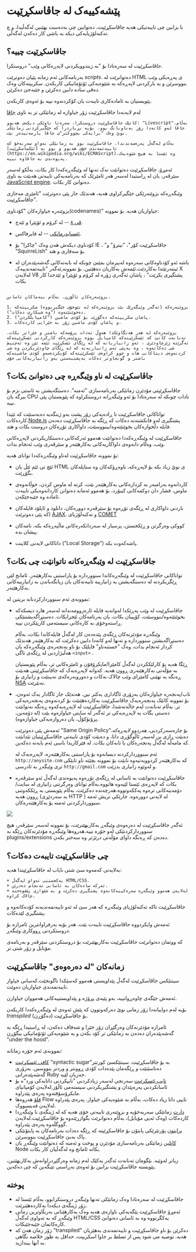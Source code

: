 # پێشەکییەک لە جاڤاسکڕێپت

با بزانین چی تایبەتیکی هەیە جاڤاسکڕێپت، دەتوانین چی بەدەست بهێنین لەگەڵیدا، و چ تەکنەلۆژیایەکی دیکە بە باشی کار دەکەن لەگەڵی.

## جاڤاسکڕێپت چییە؟

*جاڤاسکڕێپت* لە سەرەتادا بۆ "بە زیندوویکردنی لاپەڕەکانی وێب" دروستکرا.

بەرنامەکانی ئەم زمانە پێیان دەوترێت *scripts*. دەتوانرێت لە HTML ی پەڕەیکی وێب بنووسرێن و بە بارکردنی لاپەڕەکە بە شێوەیەکی ئۆتۆماتیکی کاربکەن.
سکریپتەکان وەک دەقی سادە دابین دەکرێن و جێبەجێ دەکرێن.

پێویستیان بە ئامادەکاری تایبەت یان کۆکردنەوە نییە بۆ ئەوەی کاربکەن.

لەم لایەنەدا جاڤاسکڕێپت زۆر جیاوازە لە زمانێکی تر بە ناوی [جاڤا](https://ckb.wikipedia.org/wiki/%D8%AC%D8%A7%DA%A4%D8%A7_(%D8%B2%D9%85%D8%A7%D9%86%DB%8C_%D8%A8%DB%95%D8%B1%D9%86%D8%A7%D9%85%DB%95%D8%B3%D8%A7%D8%B2%DB%8C))


```smart header="بۆچی پێی دەوترێت <u>جاڤا؟</u>script>"
کاتێک جاڤاسکڕێپت دروستکرا، سەرەتا ناوێکی دیکەی هەبوو: "Livescript".بەڵام جاڤا لەو کاتەدا زۆر بەناوبانگ بوو، بۆیە بڕیاردرا کە جێگیرکردنی زمانێکی نوێ وەک "برایەکی بچووکتر"ی جاڤا یارمەتیدەر بێت.

بەڵام لەگەڵ پەرەسەندندا، جاڤاسکڕێپت بوو بە زمانێکی تەواو سەربەخۆ کە تایبەتمەندی خۆی هەبوو و بوو بە [ئێکماسکڕێپت](https://en.wikipedia.org/wiki/ECMAScript)،وە ئێستا بە هیچ شێوەیەک پەیوەندی بە جاڤاوە نییە.
```

ئەمڕۆ، جاڤاسکڕێپت دەتوانێت نەک تەنها لە وێبگەڕەکەدا کار بکات، بەڵکو لەسەر سێرڤەر، یان لە ڕاستیدا لەسەر هەر ئامێرێک کە بەرنامەیەکی تایبەتی هەبێت بە ناوی [JavaScript engine](https://en.wikipedia.org/wiki/JavaScript_engine). دەتوانێ کار بکات.

وێبگەڕەکە بزوێنەرێکی جێگیرکراوی هەیە، هەندێک جار پێی دەوترێت "ئامێری مەجازی جاڤاسکڕێپت".

بزوێنەرە جیاوازەکان "کۆدناوی(codenames)" جیاوازیان هەیە. بۆ نموونە:


- [ڤی ٨](https://en.wikipedia.org/wiki/V8_(JavaScript_engine)) -- لە کرۆم و ئۆپێرا و ئێدج.
- [ئێسپایدرمانکی](https://en.wikipedia.org/wiki/SpiderMonkey) -- لە فایرفاکس.
-   کۆدناوی دیکەش هەن وەک "چاکرا" بۆ IE ،  "جاڤاسکڕێپت کۆر"، "نیترۆ" و "SquirreLish" بۆ سەفاری و هتد.

-   باشە ئەو کۆدناوەکانی سەرەوە لەبیرمان بمێنێ چونکە لە بابەتەکانی گەشەپێدەران لە ئینتەرنێتدا بەکاردێت.ئێمەش بەکاریان دەهێنین. بۆ نموونە,ئەگەر "تایبەتمەندییەک X لەلایەن V8 پشتگیری بکرێت" ، پاشان ئەگەری زۆرە لە کرۆم و ئۆپێرا و ئێدجدا کار بکات


```smart header="بزوێنەرەکان چۆن کاردەکەن؟"

بزوێنەرەکان ئاڵۆزن. بەڵام بنەماکان ئاسانن.

1. بزوێنەرەکە (ئەگەر وێبگەڕێک بێت بزوێنەرەکە لە نێوخۆی جێگیربووە) سکریپتەکە دەخوێنێتەوە ("وە شیکاری دەکات").
2. پاشان سکریپتەکە دەگۆڕێت بۆ کۆدی ماشین ("کامپایڵکردن").
3. و پاشان کۆدی ماشین زۆر بە خێرایی کاردەکات.

بزوێنەرەکە لە هەر هەنگاوێکدا هەوڵ ئەدات پرۆسەکە باشتر و خێراتر بکات. تەنانەت کاتێ کە ئێسکرێپتەکە کامپایڵ بووە بزوێنەرەکە کارکردنی ئێسکڕێپتەکە ئەگرێتە ژێرچاودێری ، ئەو زانیاریانە کە لە ڕێگای ئێسکڕێپت ئێمە تێن وە ئەچنیش شی دەکاتەوە ، وە بەپێی ئەم زانیاریەنە کە لە ڕێگای چاودێریکردن وە شی کردنەوەی دیتاکانی هات و چوو کراوەی ئێسکرێپتەکە کۆیکردەسەو کۆدی ماشینەکە باشتر و گونجاوتر دەکات بەپشتبەستن بەو زانیاریەکانی خۆی
```

## جاڤاسکڕێپت لە ناو وێبگەڕە چی دەتوانێ بکات؟

جاڤاسکڕێپتی مۆدێرن زمانێکی بەرنامەسازی "ئەمنە". دەستگەیشتن بە ئاستی نزم بۆ بیرگە یان CPU نادات چونکە لە سەرەتادا بۆ ئەو وێبگەڕانە دروستکراوە کە پێویستیان پێی نییە.

تواناکانی جاڤاسکڕێپت تا ڕادەیەکی زۆر پشت بەو ژینگەیە دەبەستێت کە تێیدا کاردەکات.[Node.js](https://ckb.wikipedia.org/wiki/%D9%86%DB%86%D8%AF_%D8%AC%DB%95%DB%8C_%D8%A6%DB%8E%D8%B3) پشتگیری لەو فانکشنەنە دەکات کە ڕێگە بە جاڤاسکڕێپت دەدەن فایلە دڵخوازەکان بخوێنێتەوە/بینووسێت، داواکاری تۆڕەکان دروست بکات و هتد.

جاڤاسکڕێپت لە وێبگەڕەکەدا دەتوانێت هەموو ئەرکەکانی دەستکاریکردنی لاپەڕەکانی وێب، وەڵام دانەوەی داواکاریەکانی بەکارهێنەر و سێرڤەری وێب ئەنجام بدات.



بۆ نموونە جاڤاسکڕێپت لەناو وێبگەڕەکەدا توانای هەیە:

- ئێچ تی ئێم ئێڵ یان HTML ی نوێ زیاد بکە بۆ لاپەڕەکە، ناوەڕۆکەکان وە ستایلەکان بگۆڕێت.
- کاردانەوە بەرامبەر بە کردارەکانی بەکارهێنەر بێت، کرتە لە ماوس کردن، جوڵانەوەی ماوس، فشار دان دوکمەکانی کیبۆرد، بۆ هەموو ئەمانە دەتوانن کاردانەوەیکی تایبەت ئامادە وە جێبەجێکەن.
- ناردنی داواکاری لە ڕێگەی تۆڕەوە بۆ سێرڤەرە دوورەکان، دانلود و ئاپلۆد فایلەکان (کە پێی دەوترێت [AJAX](https://en.wikipedia.org/wiki/Ajax_(programming)). و تەکنەلۆژیای [COMET](https://en.wikipedia.org/wiki/Comet_(programming))

- کووکی وەرگرتن و ڕێکخستن، پرسیار لە سەردانکەرەکانی ماڵپەڕەکە بکە، نامەکان پیشان بدە.
- داتاکانی لایەنی کلاینت ("Local Storage") پاشەکەوت بکە.

## جاڤاسکڕێپت لە وێبگەڕەکانە ناتوانێت چی بکات؟

تواناکانی جاڤاسکڕێپت لە وێبگەڕەکاندا سنووردارە بۆ پاراستنی  بەکارهێنەر. ئامانج لێی ڕێگریکردنە لە دەستگەیشتن بە زانیارییە تایبەتەکان یان زیانگەیاندن بە زانیارییەکانی بەکارهێنەر.

نموونەی ئەم سنووردارکردنانە بریتین لە:

- جاڤاسکڕێپت لە وێب پەڕێکدا لەوانەیە فایلە ئارەزوومەندانە لەسەر هارد دیسکەکە بخوێنێتەوە/بنووسێت، کۆپییان بکات، یان بەرنامەکان ئێجرابکات. دەستڕاگەیشتنێکی ڕاستەوخۆی بە کارەکانی سیستەمی کارپێکردن نییە.

    وێبگەڕە مۆدێرنەکان ڕێگەی پێدەدەن کار لەگەڵ فایلەکاندا بکات، بەڵام دەستڕاگەیشتن سنووردارە و تەنها لەو کاتەدا دابین دەکرێت کە بەکارهێنەر هەندێک کردار ئەنجام بدات، وەک "خستنەناو" فایلێک بۆ ناو پەنجەرەی وێبگەڕەکە یان هەڵبژاردنی لە ڕێگەی تاگی `<input>` .

    ڕێگا هەیە بۆ کارلێککردن لەگەڵ کامێرا/مایکرۆفۆن و ئامێرەکانی تر، بەڵام پێویستیان بە مۆڵەتی بەکارهێنەری ڕوون هەیە. کەواتە لاپەڕەیەک کە جاڤاسکڕێپتی هەبێت ڕەنگە بە نهێنی کامێرای وێب چالاک نەکات و دەوروبەرەکەی نەبینێت و زانیاری بۆ [NSA](https://ckb.wikipedia.org/wiki/%D8%AF%DB%95%D8%B2%DA%AF%D8%A7%DB%8C_%D8%A6%D8%A7%D8%B3%D8%A7%DB%8C%D8%B4%DB%8C_%D9%86%DB%95%D8%AA%DB%95%D9%88%DB%95%DB%8C%DB%8C) نەنێرێت.

  
- تاب/پەنجەرە جیاوازەکان بەزۆری ئاگاداری یەکتر نین. هەندێک جار ئاگادار یەک ئەوەن، بۆ نموونە کاتێک پەنجەرەیەک جاڤاسکڕێپت بەکاردەهێنێت بۆ کردنەوەی پەنجەرەیەکی تر. بەڵام تەنانەت لەم حاڵەتەشدا، جاڤاسکڕێپت لە لاپەڕەیەکەوە ڕەنگە نەتوانێت دەستی بگات بە لاپەڕەیەکی تر ئەگەر لە سایتی جیاوازەوە بێت (لە دۆمەین، پرۆتۆکۆڵ، یان دەروازەیەکی جیاوازەوە).

    ئەمەش پێی دەوترێت "Same Origin Policy".بۆ چارەسەرکردنی، *هەردوو لاپەڕەکە* دەبێت ڕازی بن لەسەر ئاڵوگۆڕی داتا، و دەبێت کۆدی تایبەتی جاڤاسکڕێپتیان تێدابێت کە مامەڵە لەگەڵ پەنجەرەکان یا تابەکان بکات. لە فێرکاریدا باسی ئەم بابەتە دەکەین.
  

    ئەم سنووردارکردنە دیسانەوە بۆ پاراستنی بەکارهێنەرە. لاپەڕەیەک لە `http://anysite.com` کە بەکارهێنەر کردوویەتیەوە نابێت بۆ نموونە بچێتە ناو تابێکی تری وێبگەڕ بە ئادرسی  `http://gmail.com` و لەوێوە زانیاری بدزێت.

 
- جاڤاسکڕێپت دەتوانێت بە ئاسانی لە ڕێگەی تۆڕەوە پەیوەندی لەگەڵ ئەو سێرڤەرە بکات کە لاپەڕەی ئێستا لێیەوە هاتووە.بەڵام توانای وەرگرتنی زانیاری لە سایت/دۆمەینەکانی ترەوە پەککەوتووە.هەرچەندە دەکرێت، بەڵام پێویستی بە ڕێککەوتنی ڕوون هەیە (بە سەردێڕی HTTP ) لە لایەنی دوورەوە. جارێکی تریش ئەمە سنووردارکردنی ئەمنە بۆ بەکارهێنەرەکان.

![](limitations.svg)


ئەگەر جاڤاسکڕێپت لە دەرەوەی وێبگەڕ بەکاربهێنرێت، بۆ نموونە لەسەر سێرڤەر، هیچ سنووردارکردنێکی لەو جۆرە نییە.هەروەها وێبگەڕە مۆدێرنەکان ڕێگە بە plugins/extensions دەدەن کە ڕەنگە داوای مۆڵەتی درێژتر وە سەختر بکەن.

## چی جاڤاسکڕێپت تایبەت دەکات؟

بەلایەنی کەمەوە *سێ* شتی نایاب لە جاڤاسکڕێپتدا هەیە:

```compare
+ یەکخستنی تەواو لەگەڵ HTML/CSS.
+ ئەرکە سادەکان بە ئاسانی ئەنجام دەدرێن.
+ لەلایەن هەموو وێبگەڕە سەرەکییەکانەوە پشتگیری دەکرێت و بە شێوازی پێشوەختە چالاک کراوە.
```
جاڤاسکڕێپت تاکە تەکنەلۆژیای وێبگەڕە کە هەر سێ لە ئەو تایبەتمەندیەنە کۆدەکاتەوە و پشتگیری لێدەکات.

ئەمەش وایکردووە جاڤاسکڕێپت تایبەت بێت. هەر بۆیە بەرفراوانترین ئامرازە بۆ دروستکردنی ڕووکاری وێبگەڕ.

کە ووتمان دەتوانرێت جاڤاسکڕێپت بەکاربهێنرێت بۆ دروستکردنی سێرڤەر و بەرنامەی مۆبایل و زۆر شتی تر.

## زمانەکان "لە دەرەوەی" جاڤاسکڕێپت
سینتێکس جاڤاسکڕێپت لەگەڵ پێداویستی هەموو کەسێکدا ناگونجێت.کەسانی جیاواز تایبەتمەندی جیاوازیان دەوێت.


ئەمەش جێگەی چاوەڕوانییە، بەو پێیەی پڕۆژە و پێداویستییەکانی هەمووان جیاوازن.

بۆیە لەم دواییانەدا زۆر زمانی نوێ دەرکەوتوون کە پێش ئەوەی لە وێبگەڕەکەدا کاربکەن *transpiled* (دەگۆڕن) بۆ جاڤاسکڕێپت.

ئامرازە مۆدێرنەکان وەرگێڕان زۆر خێرا و شەفاف دەکەن، لە ڕاستیدا ڕێگە بە گەشەپێدەران دەدەن بە زمانێکی تر کۆد بکەن و بە شێوەیەکی ئۆتۆماتیکی بیگۆڕن "under the hood".

نموونەی ئەم جۆرە زمانانە:


- [کافی ئێسکڕێپت](https://coffeescript.org/)  "syntactic sugar"ىە بۆ جاڤاسکڕێپت.   سینتێکسێ کورتتر دەناسێنێت و ڕێگەمان پێدەدات کۆدی ڕوونتر و وردتر بنووسین. بەزۆری گەشەپێدەرانی Ruby حەزیان لێیە.
- [تایپ ئێسکرێپت](https://www.typescriptlang.org/) سەرنجی لەسەر زیادکردنی "تایپکردنی داتایەکی ورد"ە بۆ ئاسانکردنی پەرەپێدان و پشتگیریکردنی سیستەمی ئاڵۆز.لەلایەن کۆمپانیای مایکرۆسۆفتەوە پەرەی پێدراوە.
- [فلۆ](https://flow.org/) هەروەها Flow تایپی داتا زیاد دەکات، بەڵام بە شێوەیەکی جیاواز. پەرەی پێدراوە لەلایەن فەیسبووک.
- [دارت](https://www.dartlang.org/) زمانێکی سەربەخۆیە و بزوێنەری تایبەتی خۆی هەیە کە لە ژینگەی نا وێبگەڕدا کاردەکات (وەک ئەپی مۆبایل)، بەڵام دەتوانرێت بگوازرێتەوە بۆ جاڤاسکڕێپت.لەلایەن گووگڵەوە پەرەی پێدراوە.
- [برایتون](https://brython.info/) پۆرتێرێکی پایتۆن بۆ جاڤاسکڕێپتە کە ڕێگە دەدات بەرنامەکان بە پایتۆنێکی پاک بەبێ جاڤاسکڕێپت بنووسرێن.
- [کاتلین](https://kotlinlang.org/docs/reference/js-overview.html) زمانێکی بەرنامەسازی مۆدێرن و پوخت و ئەمنە کە دەتوانێت وێبگەڕ یان Node بکاتە ئامانج وە لەگەڵیان کار بکات.


زیاتر لەوێیە. بێگومان تەنانەت ئەگەر یەکێک لەم زمانە وەرگێڕدراوانەش بەکاربهێنین، پێویستە جاڤاسکڕێپت بزانین بۆ ئەوەی بەڕاستی تێبگەین کە چی دەکەین.
## پوختە

- جاڤاسکڕێپت لە سەرەتادا وەک زمانێکی تەنها وێبگەڕ دروستکرابوو، بەڵام ئێستا لە زۆر ژینگەی دیکەدا بەکاردەهێنرێت.
- ئەمڕۆ جاڤاسکڕێپت پێگەیەکی ناوازەی هەیە وەک بەکارهێنانی بەربڵاوترین زمانی وێبگەڕ کە بە تەواوی لەگەڵ HTML/CSS یەکگرتووە وە بە ئاسانی دەتوانێ کارەکانمان جێبەجێبکات.
- زۆر زمان هەن کە "transpiled" دەکرێن بۆ ناو جاڤاسکڕێپت و تایبەتمەندی بەهێزیان هەیە. توصیه می شود پس از تسلط بر جاوا اسکریپت، حداقل به طور خلاصه نگاهی به آنها بیندازید.
